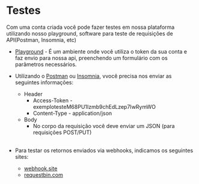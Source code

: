 # Testes

Com uma conta criada você pode fazer testes em nossa plataforma utilizando nosso playground, software para teste de requisições de API(Postman, Insomnia, etc)

 - <a href="https://voice-api.zenvia.com/doc/#/" target="_blank">Playground</a> - É um ambiente onde você utiliza o token da sua conta e faz envio para nossa api, preenchendo um formulário com os parâmetros necessários. 

 - Utilizando o <a href="https://www.getpostman.com/" target="_blank">Postman</a> ou <a href="https://insomnia.rest/" target="_blank">Insomnia</a>, vvocê precisa nos enviar as seguintes informações:
    - Header
        - Access-Token - exemplotesteM68PU1Izmb9chEdLzep7IwRymWO
        - Content-Type - application/json
    - Body
        - No corpo da requisição você deve enviar um JSON (para requisições POST/PUT)
<br><br>
 - Para testar os retornos enviados via webhooks, indicamos os seguintes sites:
    - <a href="https://webhook.site" target="_blank">webhook.site</a>
    - <a href="https://requestbin.com" target="_blank">requestbin.com</a>
